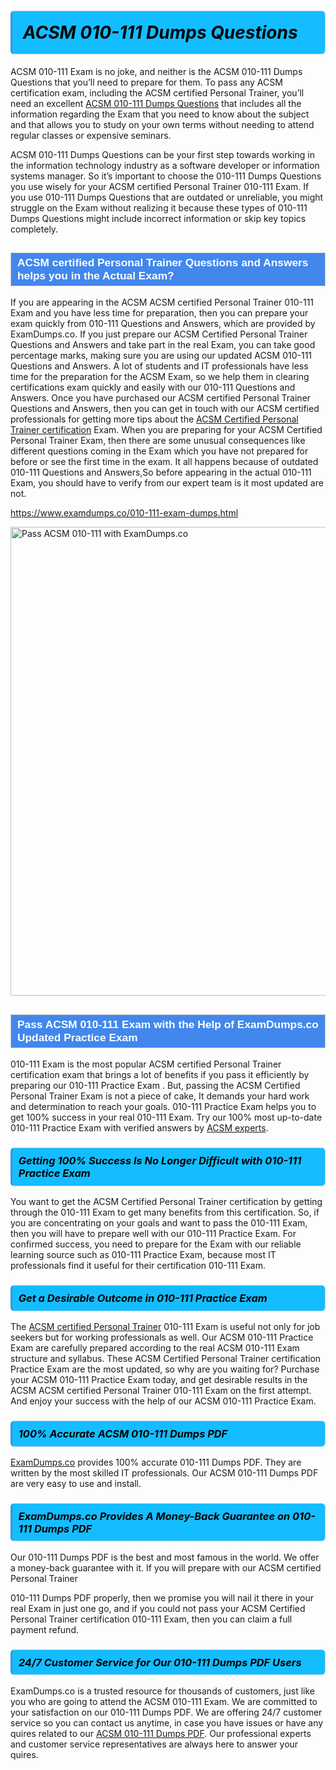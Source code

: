 <h1>                <strong><span style="display: block; color: #000000; background: #14BDFF; border: 0.5px solid #AED6F1; border-left: 3px solid #3498DB; padding: .6em; border-radius: 6px;">                     <em>ACSM 010-111 <span class="exam_variation">Dumps Questions</span> </em>                </span></strong>            </h1>                        <p>ACSM 010-111 Exam is no joke, and neither is the ACSM 010-111 <span class="exam_variation">Dumps Questions</span> that you’ll need to prepare for them. To pass any ACSM certification exam,             including the ACSM certified Personal Trainer, you’ll need an excellent <a href="https://www.examdumps.co/010-111-exam-dumps.html">ACSM 010-111 <span class="exam_variation">Dumps Questions</span></a> that includes             all the information regarding the Exam that you need to know about the subject and that allows you to study on your own terms             without needing to attend regular classes or expensive seminars.</p>                        <p>ACSM 010-111 <span class="exam_variation">Dumps Questions</span> can be your first step towards working in the information technology industry as a software developer or             information systems manager. So it’s important to choose the 010-111 <span class="exam_variation">Dumps Questions</span> you use wisely for your             ACSM certified Personal Trainer 010-111 Exam. If you use 010-111 <span class="exam_variation">Dumps Questions</span>             that are outdated or unreliable, you might struggle on the Exam without realizing it because these types of 010-111 <span class="exam_variation">Dumps Questions</span>             might include incorrect information or skip key topics completely.</p>                        <h2 style="background: #4287ec; border: 1px solid #cccccc; padding: 5px 10px;">                <span style="color: #ffffff;">                    <span style="font-size: 11pt;">                        <span style="line-height: normal;">                            <span style="font-family: Calibri,sans-serif;">                                <strong>                                    <span style="font-size: 13.0pt;">ACSM certified Personal Trainer <span class="exam_variation2">Questions and Answers</span> helps you in the Actual Exam?</span>                                </strong>                            </span>                        </span>                    </span>                </span>            </h2>                        <p>If you are appearing in the ACSM ACSM certified Personal Trainer 010-111 Exam and             you have less time for preparation, then you can prepare your exam quickly from 010-111 <span class="exam_variation2">Questions and Answers</span>, which are provided by ExamDumps.co.             If you just prepare our ACSM Certified Personal Trainer <span class="exam_variation2">Questions and Answers</span> and take part in the real Exam, you can take good percentage marks, making sure you are             using our updated ACSM 010-111 <span class="exam_variation2">Questions and Answers</span>. A lot of students and IT professionals have less time for the preparation for the ACSM Exam,             so we help them in clearing certifications exam quickly and easily with our 010-111 <span class="exam_variation2">Questions and Answers</span>. Once you have purchased our             ACSM certified Personal Trainer <span class="exam_variation2">Questions and Answers</span>, then you can get in touch with our             ACSM certified professionals for getting more tips about the <a href="https://www.examdumps.co/acsm-cpt-exam-dumps.html">ACSM Certified Personal Trainer certification</a> Exam. When you are preparing for your              ACSM Certified Personal Trainer Exam, then there are some unusual consequences like different questions coming in the Exam which you have not prepared            for before or see the first time in the exam. It all happens because of outdated 010-111 <span class="exam_variation2">Questions and Answers</span>,So before appearing in the actual             010-111 Exam, you should have to verify from our expert team is it most updated are not.</p>                        <p><a href="https://www.examdumps.co/010-111-exam-dumps.html">https://www.examdumps.co/010-111-exam-dumps.html</a></p>                        <p><a href="https://www.examdumps.co/"><img src="https://www.examdumps.co//images/banners/big-sale-20-percent-discount-offer-examdumps.jpg" class="postImage" alt="Pass ACSM 010-111 with ExamDumps.co" width="750"></a></p>                            <h2 style="background: #4287ec; border: 1px solid #cccccc; padding: 5px 10px;">                <span style="color: #ffffff;">                    <span style="font-size: 11pt;">                        <span style="line-height: normal;">                            <span style="font-family: Calibri,sans-serif;">                                <strong>                                    <span style="font-size: 13.0pt;">Pass ACSM 010-111 Exam with the Help of ExamDumps.co Updated <span class="exam_variation3">Practice Exam</span></span>                                </strong>                            </span>                        </span>                    </span>                </span>            </h2>                        <p>010-111 Exam is the most popular ACSM certified Personal Trainer certification exam that brings a             lot of benefits if you pass it efficiently by preparing our 010-111 <span class="exam_variation3">Practice Exam</span> . But, passing the ACSM Certified Personal Trainer Exam is not a piece of cake,             It demands your hard work and determination to reach your goals. 010-111 <span class="exam_variation3">Practice Exam</span> helps you to get 100% success in your real 010-111 Exam.             Try our 100% most up-to-date 010-111 <span class="exam_variation3">Practice Exam</span> with verified answers by <a href="https://www.examdumps.co/acsm-exam-dumps.html">ACSM experts</a>.</p>                        <h3>                <strong>                    <span style="display: block; color: #000000; background: #14BDFF; border: 0.5px solid #AED6F1; border-left: 3px solid #3498DB; padding: .6em; border-radius: 6px;">                        <em>Getting 100% Success Is No Longer Difficult with 010-111 <span class="exam_variation3">Practice Exam</span></em>                    </span>                </strong>            </h3>                        <p>You want to get the ACSM Certified Personal Trainer certification by getting through the 010-111 Exam to get many benefits from this certification.             So, if you are concentrating on your goals and want to pass the 010-111 Exam, then you will have to prepare well with our 010-111 <span class="exam_variation3">Practice Exam</span>.             For confirmed success, you need to prepare for the Exam with our reliable learning source such as 010-111 <span class="exam_variation3">Practice Exam</span>, because most             IT professionals find it useful for their certification 010-111 Exam.</p>                        <h3>                <strong>                    <span style="display: block; color: #000000; background: #14BDFF; border: 0.5px solid #AED6F1; border-left: 3px solid #3498DB; padding: .6em; border-radius: 6px;">                        <em>Get a Desirable Outcome in 010-111 <span class="exam_variation3">Practice Exam</span></em>                    </span>                </strong>            </h3>                        <p>The <a href="https://www.examdumps.co/010-111-exam-dumps.html">ACSM certified Personal Trainer</a> 010-111 Exam is useful not only for job seekers but             for working professionals as well. Our ACSM 010-111 <span class="exam_variation3">Practice Exam</span> are carefully prepared according to the real ACSM 010-111 Exam structure and syllabus.             These ACSM Certified Personal Trainer certification <span class="exam_variation3">Practice Exam</span> are the most updated, so why are you waiting for? Purchase your ACSM 010-111 <span class="exam_variation3">Practice Exam</span> today,             and get desirable results in the ACSM ACSM certified Personal Trainer 010-111 Exam on the first attempt.             And enjoy your success with the help of our ACSM 010-111 <span class="exam_variation3">Practice Exam</span>.</p>                        <h3>                <strong>                    <span style="display: block; color: #000000; background: #14BDFF; border: 0.5px solid #AED6F1; border-left: 3px solid #3498DB; padding: .6em; border-radius: 6px;">                        <em>100% Accurate ACSM 010-111 <span class="exam_variation4">Dumps PDF</span></em>                    </span>                </strong>            </h3>                        <p><a href="https://www.examdumps.co/">ExamDumps.co</a> provides 100% accurate 010-111 <span class="exam_variation4">Dumps PDF</span>. They are written by the most skilled IT professionals.             Our ACSM 010-111 <span class="exam_variation4">Dumps PDF</span> are very easy to use and install.</p>                        <h3>                <strong>                    <span style="display: block; color: #000000; background: #14BDFF; border: 0.5px solid #AED6F1; border-left: 3px solid #3498DB; padding: .6em; border-radius: 6px;">                        <em>ExamDumps.co Provides A Money-Back Guarantee on  010-111 <span class="exam_variation4">Dumps PDF</span></em>                    </span>                </strong>            </h3>                        <p>Our 010-111 <span class="exam_variation4">Dumps PDF</span> is the best and most famous in the world. We offer a money-back guarantee with it.             If you will prepare with our ACSM certified Personal Trainer</p>            <p>010-111 <span class="exam_variation4">Dumps PDF</span> properly, then we promise you will nail it there in your real Exam in just one go, and             if you could not pass your ACSM Certified Personal Trainer certification 010-111 Exam, then you can claim a full payment refund.</p>                        <h3>                <strong>                    <span style="display: block; color: #000000; background: #14BDFF; border: 0.5px solid #AED6F1; border-left: 3px solid #3498DB; padding: .6em; border-radius: 6px;">                        <em>24/7 Customer Service for Our 010-111 <span class="exam_variation4">Dumps PDF</span> Users</em>                    </span>                </strong>            </h3>                        <p>ExamDumps.co is a trusted resource for thousands of customers, just like you who are going to attend the ACSM 010-111 Exam.             We are committed to your satisfaction on our 010-111 <span class="exam_variation4">Dumps PDF</span>. We are offering 24/7 customer service so you can contact us anytime,             in case you have issues or have any quires related to our <a href="https://www.examdumps.co/010-111-exam-dumps.html">ACSM 010-111 <span class="exam_variation4">Dumps PDF</span></a>. Our professional experts and customer service             representatives are always here to answer your quires.</p>                    
